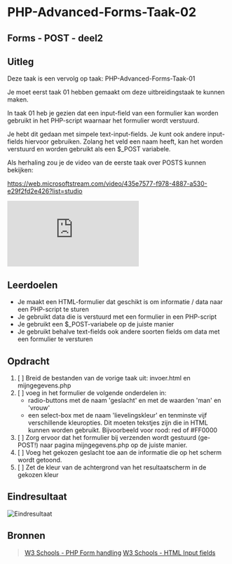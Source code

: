 # PHP-Advanced-Forms-Taak-02


## Forms - POST - deel2


## Uitleg

Deze taak is een vervolg op taak: PHP-Advanced-Forms-Taak-01

Je moet eerst taak 01 hebben gemaakt om deze uitbreidingstaak te kunnen maken.

In taak 01 heb je gezien dat een input-field van een formulier kan worden gebruikt in het PHP-script waarnaar het formulier wordt verstuurd.

Je hebt dit gedaan met simpele text-input-fields. Je kunt ook andere input-fields hiervoor gebruiken. Zolang het veld een naam heeft, kan het worden verstuurd en worden gebruikt als een $_POST variabele.

Als herhaling zou je de video van de eerste taak over POSTS kunnen bekijken:

https://web.microsoftstream.com/video/435e7577-f978-4887-a530-e29f2fd2e426?list=studio

![Aanvullend de PowerPoint gebruikt in de video](https://github.com/ROC-van-Amsterdam-College-Amstelland/PHP-ADVANCED/blob/master/3-Forms/taak02/images/php-forms-post.pdf)

## Leerdoelen

- Je maakt een HTML-formulier dat geschikt is om informatie / data naar een PHP-script te sturen
- Je gebruikt data die is verstuurd met een formulier in een PHP-script
- Je gebruikt een $_POST-variabele op de juiste manier
- Je gebruikt behalve text-fields ook andere soorten fields om data met een formulier te versturen


## Opdracht

1. [ ] Breid de bestanden van de vorige taak uit: invoer.html en mijngegevens.php
2. [ ] voeg in het formulier de volgende onderdelen in:
    - radio-buttons met de naam 'geslacht' en met de waarden 'man' en 'vrouw'
    - een select-box met de naam 'lievelingskleur' en tenminste vijf verschillende kleuropties. Dit moeten tekstjes zijn die in HTML kunnen worden gebruikt. Bijvoorbeeld voor rood: red of #FF0000
3. [ ] Zorg ervoor dat het formulier bij verzenden wordt gestuurd (ge-POST!) naar pagina mijngegevens.php op de juiste manier.
4. [ ] Voeg het gekozen geslacht toe aan de informatie die op het scherm wordt getoond.
5. [ ] Zet de kleur van de achtergrond van het resultaatscherm in de gekozen kleur

## Eindresultaat

![Eindresultaat](https://github.com/ROC-van-Amsterdam-College-Amstelland/PHP-ADVANCED/blob/master/3-Forms/taak02/images/reslutaat.png)

## Bronnen

> [W3 Schools - PHP Form handling](https://www.w3schools.com/php/php_forms.asp)
> [W3 Schools - HTML Input fields](https://www.w3schools.com/html/html_form_input_types.asp)


<!--- ------------ DIT COMMENTAAR LATEN STAAN AUB ------------
------------------ ------------------------------ ------------
------------------ eagle ref:65394404
------------------ ------------------------------ ------------
------------------ DIT COMMENTAAR LATEN STAAN AUB -------- -->